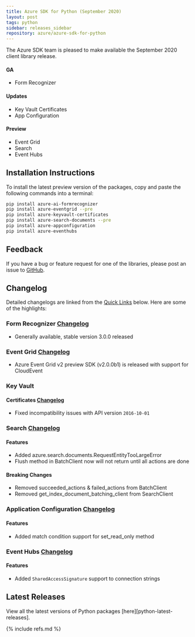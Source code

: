 ```yaml
---
title: Azure SDK for Python (September 2020)
layout: post
tags: python
sidebar: releases_sidebar
repository: azure/azure-sdk-for-python
---
```


The Azure SDK team is pleased to make available the September 2020 client library release.

#### GA

- Form Recognizer

#### Updates

- Key Vault Certificates
- App Configuration

#### Preview

- Event Grid
- Search
- Event Hubs

## Installation Instructions

To install the latest preview version of the packages, copy and paste the following commands into a terminal:

```bash
pip install azure-ai-formrecognizer
pip install azure-eventgrid --pre
pip install azure-keyvault-certificates
pip install azure-search-documents --pre
pip install azure-appconfiguration
pip install azure-eventhubs
```

## Feedback

If you have a bug or feature request for one of the libraries, please post an issue to [GitHub](https://github.com/azure/azure-sdk-for-python/issues).

## Changelog

Detailed changelogs are linked from the [Quick Links](#quick-links) below. Here are some of the highlights:

### Form Recognizer [Changelog](https://github.com/Azure/azure-sdk-for-python/blob/master/sdk/formrecognizer/azure-ai-formrecognizer/CHANGELOG.md#300-2020-08-20)

- Generally available, stable version 3.0.0 released

### Event Grid [Changelog](https://github.com/Azure/azure-sdk-for-python/blob/master/sdk/eventgrid/azure-eventgrid/CHANGELOG.md#200b1-2020-09-08)

- Azure Event Grid v2 preview SDK (v2.0.0b1) is released with support for CloudEvent

### Key Vault
#### Certificates [Changelog](https://github.com/Azure/azure-sdk-for-python/blob/master/sdk/keyvault/azure-keyvault-certificates/CHANGELOG.md#421-2020-09-08)

- Fixed incompatibility issues with API version `2016-10-01`

### Search [Changelog](https://github.com/Azure/azure-sdk-for-python/blob/master/sdk/search/azure-search-documents/CHANGELOG.md)

#### Features

- Added azure.search.documents.RequestEntityTooLargeError
- Flush method in BatchClient now will not return until all actions are done

#### Breaking Changes

- Removed succeeded_actions & failed_actions from BatchClient
- Removed get_index_document_batching_client from SearchClient

### Application Configuration [Changelog](https://github.com/Azure/azure-sdk-for-python/blob/master/sdk/appconfiguration/azure-appconfiguration/CHANGELOG.md)

#### Features

- Added match condition support for set_read_only method

### Event Hubs [Changelog](https://github.com/Azure/azure-sdk-for-python/blob/master/sdk/eventhub/azure-eventhub/CHANGELOG.md)

#### Features

- Added `SharedAccessSignature` support to connection strings

## Latest Releases

View all the latest versions of Python packages [here][python-latest-releases].

{% include refs.md %}
